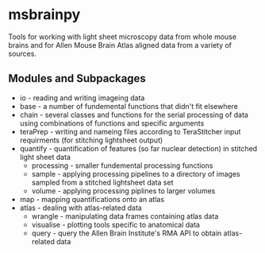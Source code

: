 # msbrainpy
Tools for working with light sheet microscopy data from whole mouse brains and for Allen Mouse Brain Atlas aligned data
from a variety of sources. 

## Modules and Subpackages
* io - reading and writing imageing data
* base - a number of fundemental functions that didn't fit elsewhere
* chain - several classes and functions for the serial processing of data using combinations of functions and specific arguments
* teraPrep - writing and nameing files according to TeraStitcher input requirments (for stitching lightsheet output)
* quantify - quantification of features (so far nuclear detection) in stitched light sheet data
  - processing - smaller fundemental processing functions 
  - sample - applying processing pipelines to a directory of images sampled from a stitched lightsheet data set
  - volume - applying processing piplines to larger volumes
* map - mapping quantifications onto an atlas
* atlas - dealing with atlas-related data
  - wrangle - manipulating data frames containing atlas data 
  - visualise - plotting tools specific to anatomical data
  - query - query the Allen Brain Institute's RMA API to obtain atlas-related data
